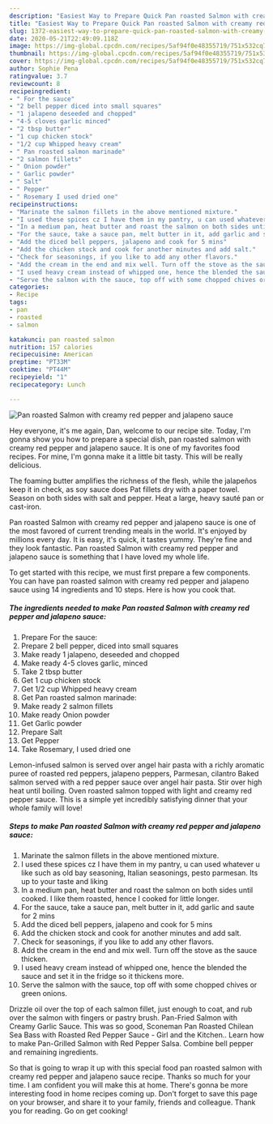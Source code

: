 ```yaml
---
description: "Easiest Way to Prepare Quick Pan roasted Salmon with creamy red pepper and jalapeno sauce"
title: "Easiest Way to Prepare Quick Pan roasted Salmon with creamy red pepper and jalapeno sauce"
slug: 1372-easiest-way-to-prepare-quick-pan-roasted-salmon-with-creamy-red-pepper-and-jalapeno-sauce
date: 2020-05-21T22:49:09.118Z
image: https://img-global.cpcdn.com/recipes/5af94f0e48355719/751x532cq70/pan-roasted-salmon-with-creamy-red-pepper-and-jalapeno-sauce-recipe-main-photo.jpg
thumbnail: https://img-global.cpcdn.com/recipes/5af94f0e48355719/751x532cq70/pan-roasted-salmon-with-creamy-red-pepper-and-jalapeno-sauce-recipe-main-photo.jpg
cover: https://img-global.cpcdn.com/recipes/5af94f0e48355719/751x532cq70/pan-roasted-salmon-with-creamy-red-pepper-and-jalapeno-sauce-recipe-main-photo.jpg
author: Sophie Pena
ratingvalue: 3.7
reviewcount: 8
recipeingredient:
- " For the sauce"
- "2 bell pepper diced into small squares"
- "1 jalapeno deseeded and chopped"
- "4-5 cloves garlic minced"
- "2 tbsp butter"
- "1 cup chicken stock"
- "1/2 cup Whipped heavy cream"
- " Pan roasted salmon marinade"
- "2 salmon fillets"
- " Onion powder"
- " Garlic powder"
- " Salt"
- " Pepper"
- " Rosemary I used dried one"
recipeinstructions:
- "Marinate the salmon fillets in the above mentioned mixture."
- "I used these spices cz I have them in my pantry, u can used whatever u like such as old bay seasoning, Italian seasonings, pesto parmesan. Its up to your taste and liking"
- "In a medium pan, heat butter and roast the salmon on both sides until cooked. I like them roasted, hence I cooked for little longer."
- "For the sauce, take a sauce pan, melt butter in it, add garlic and saute for 2 mins"
- "Add the diced bell peppers, jalapeno and cook for 5 mins"
- "Add the chicken stock and cook for another minutes and add salt."
- "Check for seasonings, if you like to add any other flavors."
- "Add the cream in the end and mix well. Turn off the stove as the sauce thicken."
- "I used heavy cream instead of whipped one, hence the blended the sauce and set it in the fridge so it thickens more."
- "Serve the salmon with the sauce, top off with some chopped chives or green onions."
categories:
- Recipe
tags:
- pan
- roasted
- salmon

katakunci: pan roasted salmon 
nutrition: 157 calories
recipecuisine: American
preptime: "PT33M"
cooktime: "PT44M"
recipeyield: "1"
recipecategory: Lunch

---
```



![Pan roasted Salmon with creamy red pepper and jalapeno sauce](https://img-global.cpcdn.com/recipes/5af94f0e48355719/751x532cq70/pan-roasted-salmon-with-creamy-red-pepper-and-jalapeno-sauce-recipe-main-photo.jpg)

Hey everyone, it's me again, Dan, welcome to our recipe site. Today, I'm gonna show you how to prepare a special dish, pan roasted salmon with creamy red pepper and jalapeno sauce. It is one of my favorites food recipes. For mine, I'm gonna make it a little bit tasty. This will be really delicious.

The foaming butter amplifies the richness of the flesh, while the jalapeños keep it in check, as soy sauce does Pat fillets dry with a paper towel. Season on both sides with salt and pepper. Heat a large, heavy sauté pan or cast-iron.

Pan roasted Salmon with creamy red pepper and jalapeno sauce is one of the most favored of current trending meals in the world. It's enjoyed by millions every day. It is easy, it's quick, it tastes yummy. They're fine and they look fantastic. Pan roasted Salmon with creamy red pepper and jalapeno sauce is something that I have loved my whole life.


To get started with this recipe, we must first prepare a few components. You can have pan roasted salmon with creamy red pepper and jalapeno sauce using 14 ingredients and 10 steps. Here is how you cook that.

<!--inarticleads1-->

##### The ingredients needed to make Pan roasted Salmon with creamy red pepper and jalapeno sauce:

1. Prepare  For the sauce:
1. Prepare 2 bell pepper, diced into small squares
1. Make ready 1 jalapeno, deseeded and chopped
1. Make ready 4-5 cloves garlic, minced
1. Take 2 tbsp butter
1. Get 1 cup chicken stock
1. Get 1/2 cup Whipped heavy cream
1. Get  Pan roasted salmon marinade:
1. Make ready 2 salmon fillets
1. Make ready  Onion powder
1. Get  Garlic powder
1. Prepare  Salt
1. Get  Pepper
1. Take  Rosemary, I used dried one


Lemon-infused salmon is served over angel hair pasta with a richly aromatic puree of roasted red peppers, jalapeno peppers, Parmesan, cilantro Baked salmon served with a red pepper sauce over angel hair pasta. Stir over high heat until boiling. Oven roasted salmon topped with light and creamy red pepper sauce. This is a simple yet incredibly satisfying dinner that your whole family will love! 

<!--inarticleads2-->

##### Steps to make Pan roasted Salmon with creamy red pepper and jalapeno sauce:

1. Marinate the salmon fillets in the above mentioned mixture.
1. I used these spices cz I have them in my pantry, u can used whatever u like such as old bay seasoning, Italian seasonings, pesto parmesan. Its up to your taste and liking
1. In a medium pan, heat butter and roast the salmon on both sides until cooked. I like them roasted, hence I cooked for little longer.
1. For the sauce, take a sauce pan, melt butter in it, add garlic and saute for 2 mins
1. Add the diced bell peppers, jalapeno and cook for 5 mins
1. Add the chicken stock and cook for another minutes and add salt.
1. Check for seasonings, if you like to add any other flavors.
1. Add the cream in the end and mix well. Turn off the stove as the sauce thicken.
1. I used heavy cream instead of whipped one, hence the blended the sauce and set it in the fridge so it thickens more.
1. Serve the salmon with the sauce, top off with some chopped chives or green onions.


Drizzle oil over the top of each salmon fillet, just enough to coat, and rub over the salmon with fingers or pastry brush. Pan-Fried Salmon with Creamy Garlic Sauce. This was so good, Sconeman Pan Roasted Chilean Sea Bass with Roasted Red Pepper Sauce - Girl and the Kitchen.. Learn how to make Pan-Grilled Salmon with Red Pepper Salsa. Combine bell pepper and remaining ingredients. 

So that is going to wrap it up with this special food pan roasted salmon with creamy red pepper and jalapeno sauce recipe. Thanks so much for your time. I am confident you will make this at home. There's gonna be more interesting food in home recipes coming up. Don't forget to save this page on your browser, and share it to your family, friends and colleague. Thank you for reading. Go on get cooking!
